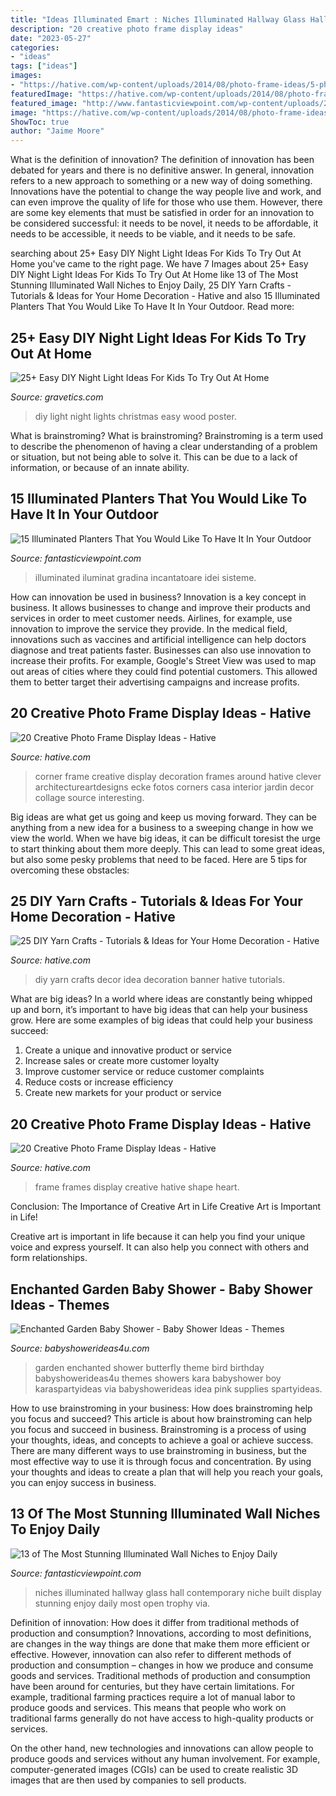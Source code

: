 ```yaml
---
title: "Ideas Illuminated Emart : Niches Illuminated Hallway Glass Hall Contemporary Niche Built Display Stunning Enjoy Daily Most Open Trophy Via"
description: "20 creative photo frame display ideas"
date: "2023-05-27"
categories:
- "ideas"
tags: ["ideas"]
images:
- "https://hative.com/wp-content/uploads/2014/08/photo-frame-ideas/5-photo-frame-around-corner.jpg"
featuredImage: "https://hative.com/wp-content/uploads/2014/08/photo-frame-ideas/9-heart-shape-photo-frames-on-wall.jpg"
featured_image: "http://www.fantasticviewpoint.com/wp-content/uploads/2016/11/Bookshelf-hallway-hall-contemporary-with-open-storage-glass-pendant-light-7-634x872.jpg"
image: "https://hative.com/wp-content/uploads/2014/08/photo-frame-ideas/9-heart-shape-photo-frames-on-wall.jpg"
ShowToc: true
author: "Jaime Moore"
---
```



What is the definition of innovation?
The definition of innovation has been debated for years and there is no definitive answer. In general, innovation refers to a new approach to something or a new way of doing something. Innovations have the potential to change the way people live and work, and can even improve the quality of life for those who use them. However, there are some key elements that must be satisfied in order for an innovation to be considered successful: it needs to be novel, it needs to be affordable, it needs to be accessible, it needs to be viable, and it needs to be safe.

	

		
searching about 25+ Easy DIY Night Light Ideas For Kids To Try Out At Home you've came to the right page. We have 7 Images about 25+ Easy DIY Night Light Ideas For Kids To Try Out At Home like 13 of The Most Stunning Illuminated Wall Niches to Enjoy Daily, 25 DIY Yarn Crafts - Tutorials &amp; Ideas for Your Home Decoration - Hative and also 15 Illuminated Planters That You Would Like To Have It In Your Outdoor. Read more:
		
    
## 25+ Easy DIY Night Light Ideas For Kids To Try Out At Home

<img loading=lazy src="http://www.gravetics.com/wp-content/uploads/2017/07/Use-a-poster-board-any-kind-of-squared-wood-for-bottom-with-edges-and-christmas-lights.-Cut-any-size-holes-in-the-posterboard-.-christmas-lights-sit-on-bottom-of-square..jpg" onerror="this.onerror=null;this.src='https://tse4.mm.bing.net/th?id=OIP.KgX4ydxTDkXdFL6wsesI5gAAAA&amp;pid=15.1';" alt="25+ Easy DIY Night Light Ideas For Kids To Try Out At Home">

_Source: gravetics.com_

>diy light night lights christmas easy wood poster. 

	

What is brainstroming?
What is brainstroming? Brainstroming is a term used to describe the phenomenon of having a clear understanding of a problem or situation, but not being able to solve it. This can be due to a lack of information, or because of an innate ability.

    
## 15 Illuminated Planters That You Would Like To Have It In Your Outdoor

<img loading=lazy src="http://www.fantasticviewpoint.com/wp-content/uploads/2016/09/byebye02edited-634x630.jpg" onerror="this.onerror=null;this.src='https://tse3.mm.bing.net/th?id=OIP.l-onsXdp8zqUTMLAhsy6yAHaHX&amp;pid=15.1';" alt="15 Illuminated Planters That You Would Like To Have It In Your Outdoor">

_Source: fantasticviewpoint.com_

>illuminated iluminat gradina incantatoare idei sisteme. 

	

How can innovation be used in business?
Innovation is a key concept in business. It allows businesses to change and improve their products and services in order to meet customer needs. Airlines, for example, use innovation to improve the service they provide. In the medical field, innovations such as vaccines and artificial intelligence can help doctors diagnose and treat patients faster. Businesses can also use innovation to increase their profits. For example, Google's Street View was used to map out areas of cities where they could find potential customers. This allowed them to better target their advertising campaigns and increase profits.

    
## 20 Creative Photo Frame Display Ideas - Hative

<img loading=lazy src="https://hative.com/wp-content/uploads/2014/08/photo-frame-ideas/5-photo-frame-around-corner.jpg" onerror="this.onerror=null;this.src='https://tse1.mm.bing.net/th?id=OIP.r4PggnZlnCafjFdPvt4uuQHaLc&amp;pid=15.1';" alt="20 Creative Photo Frame Display Ideas - Hative">

_Source: hative.com_

>corner frame creative display decoration frames around hative clever architectureartdesigns ecke fotos corners casa interior jardin decor collage source interesting. 

	

Big ideas are what get us going and keep us moving forward. They can be anything from a new idea for a business to a sweeping change in how we view the world. When we have big ideas, it can be difficult toresist the urge to start thinking about them more deeply. This can lead to some great ideas, but also some pesky problems that need to be faced. Here are 5 tips for overcoming these obstacles: 

    
## 25 DIY Yarn Crafts - Tutorials &amp; Ideas For Your Home Decoration - Hative

<img loading=lazy src="https://hative.com/wp-content/uploads/2015/08/diy-yarn-crafts/6-diy-yarn-crafts.jpg" onerror="this.onerror=null;this.src='https://tse4.mm.bing.net/th?id=OIP.Sbb1TVKbSFbpOjO_ICLd1wHaIl&amp;pid=15.1';" alt="25 DIY Yarn Crafts - Tutorials &amp; Ideas for Your Home Decoration - Hative">

_Source: hative.com_

>diy yarn crafts decor idea decoration banner hative tutorials. 

	

What are big ideas?
In a world where ideas are constantly being whipped up and born, it’s important to have big ideas that can help your business grow. Here are some examples of big ideas that could help your business succeed: 
1. Create a unique and innovative product or service 
2. Increase sales or create more customer loyalty 
3. Improve customer service or reduce customer complaints 
4. Reduce costs or increase efficiency 
5. Create new markets for your product or service 

    
## 20 Creative Photo Frame Display Ideas - Hative

<img loading=lazy src="https://hative.com/wp-content/uploads/2014/08/photo-frame-ideas/9-heart-shape-photo-frames-on-wall.jpg" onerror="this.onerror=null;this.src='https://tse3.mm.bing.net/th?id=OIP.sVm0esjJEpLN_7M630sUmAHaLI&amp;pid=15.1';" alt="20 Creative Photo Frame Display Ideas - Hative">

_Source: hative.com_

>frame frames display creative hative shape heart. 

	

Conclusion: The Importance of Creative Art in Life
Creative Art is Important in Life!

Creative art is important in life because it can help you find your unique voice and express yourself. It can also help you connect with others and form relationships.

    
## Enchanted Garden Baby Shower - Baby Shower Ideas - Themes

<img loading=lazy src="https://babyshowerideas4u.com/wp-content/uploads/2014/01/1001809_161398190711490_1402002249_n.jpg" onerror="this.onerror=null;this.src='https://tse3.mm.bing.net/th?id=OIP.RI7IWahspexnohzf5UVX6AHaLI&amp;pid=15.1';" alt="Enchanted Garden Baby Shower - Baby Shower Ideas - Themes">

_Source: babyshowerideas4u.com_

>garden enchanted shower butterfly theme bird birthday babyshowerideas4u themes showers kara babyshower boy karaspartyideas via babyshowerideas idea pink supplies spartyideas. 

	

How to use brainstroming in your business: How does brainstroming help you focus and succeed?
This article is about how brainstroming can help you focus and succeed in business. Brainstroming is a process of using your thoughts, ideas, and concepts to achieve a goal or achieve success. There are many different ways to use brainstroming in business, but the most effective way to use it is through focus and concentration. By using your thoughts and ideas to create a plan that will help you reach your goals, you can enjoy success in business.

    
## 13 Of The Most Stunning Illuminated Wall Niches To Enjoy Daily

<img loading=lazy src="http://www.fantasticviewpoint.com/wp-content/uploads/2016/11/Bookshelf-hallway-hall-contemporary-with-open-storage-glass-pendant-light-7-634x872.jpg" onerror="this.onerror=null;this.src='https://tse1.mm.bing.net/th?id=OIP.6n9Tf5tXhh_r11IEQb0fvAHaKL&amp;pid=15.1';" alt="13 of The Most Stunning Illuminated Wall Niches to Enjoy Daily">

_Source: fantasticviewpoint.com_

>niches illuminated hallway glass hall contemporary niche built display stunning enjoy daily most open trophy via. 

	

Definition of innovation: How does it differ from traditional methods of production and consumption?
Innovations, according to most definitions, are changes in the way things are done that make them more efficient or effective. However, innovation can also refer to different methods of production and consumption – changes in how we produce and consume goods and services.
Traditional methods of production and consumption have been around for centuries, but they have certain limitations. For example, traditional farming practices require a lot of manual labor to produce goods and services. This means that people who work on traditional farms generally do not have access to high-quality products or services.

On the other hand, new technologies and innovations can allow people to produce goods and services without any human involvement. For example, computer-generated images (CGIs) can be used to create realistic 3D images that are then used by companies to sell products.


